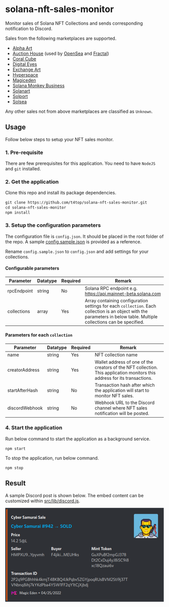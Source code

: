 # solana-nft-sales-monitor

Monitor sales of Solana NFT Collections and sends corresponding notification to Discord.

Sales from the following marketplaces are supported.

- [Alpha Art](https://alpha.art)
- [Auction House](https://docs.metaplex.com/guides/auction-house/definition) (used by [OpenSea](https://opensea.io/) and [Fractal](https://www.fractal.is/))
- [Coral Cube](https://coralcube.io)
- [Digital Eyes](https://digitaleyes.market)
- [Exchange Art](https://exchange.art)
- [Hyperspace](https://hyperspace.xyz)
- [Magiceden](https://magiceden.io)
- [Solana Monkey Business](https://market.solanamonkey.business)
- [Solanart](https://solanart.io)
- [Solport](https://solport.io)
- [Solsea](https://solsea.io)

Any other sales not from above marketplaces are classified as `Unknown`.

## Usage

Follow below steps to setup your NFT sales monitor.

### 1. Pre-requisite

There are few prerequisites for this application. You need to have `NodeJS` and `git` installed.

### 2. Get the application

Clone this repo and install its package dependencies.

```
git clone https://github.com/t4top/solana-nft-sales-monitor.git
cd solana-nft-sales-monitor
npm install
```

### 3. Setup the configuration parameters

The configuration file is `config.json`. It should be placed in the root folder of the repo. A sample [config.sample.json](config.sample.json) is provided as a reference.

Rename `config.sample.json` to `config.json` and add settings for your collections.

#### Configurable parameters

| Parameter   | Datatype | Required | Remark                                                                                                                                                                 |
| ----------- | -------- | -------- | ---------------------------------------------------------------------------------------------------------------------------------------------------------------------- |
| rpcEndpoint | string   | No       | Solana RPC endpoint e.g. https://api.mainnet-beta.solana.com                                                                                                           |
| collections | array    | Yes      | Array containing configuration settings for each `collection`. Each collection is an object with the parameters in below table. Multiple collections can be specified. |

#### Parameters for each `collection`

| Parameter      | Datatype | Required | Remark                                                                                                                    |
| -------------- | -------- | -------- | ------------------------------------------------------------------------------------------------------------------------- |
| name           | string   | Yes      | NFT collection name                                                                                                       |
| creatorAddress | string   | Yes      | Wallet address of one of the creators of the NFT collection. This application monitors this address for its transactions. |
| startAfterHash | string   | No       | Transaction hash after which the application will start to monitor NFT sales.                                             |
| discordWebhook | string   | No       | Webhook URL to the Discord channel where NFT sales notification will be posted.                                           |

### 4. Start the application

Run below command to start the application as a background service.

```
npm start
```

To stop the application, run below command.

```
npm stop
```

## Result

A sample Discord post is shown below. The embed content can be customized within [src/lib/discord.js](src/lib/discord.js).

![Sample Discord Post](sample_discord_post.png)
